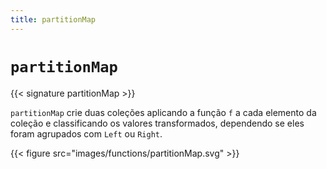 ```yaml
---
title: partitionMap
---
```


# `partitionMap`

{{< signature partitionMap >}}

`partitionMap` crie duas coleções aplicando a função `f` a cada elemento da coleção e classificando os valores transformados, dependendo se eles foram agrupados com `Left` ou `Right`.

{{< figure src="images/functions/partitionMap.svg" >}}
